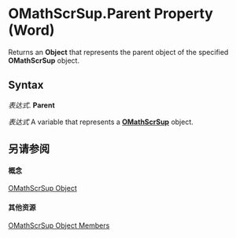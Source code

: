 
# OMathScrSup.Parent Property (Word)

Returns an  **Object** that represents the parent object of the specified **OMathScrSup** object.


## Syntax

 _表达式_. **Parent**

 _表达式_ A variable that represents a **[OMathScrSup](70adf652-d78c-4ca3-604f-57ca109e8109.md)** object.


## 另请参阅


#### 概念


[OMathScrSup Object](70adf652-d78c-4ca3-604f-57ca109e8109.md)
#### 其他资源


[OMathScrSup Object Members](http://msdn.microsoft.com/library/b510c335-ce5d-c951-ff1e-c9e02fe65374%28Office.15%29.aspx)